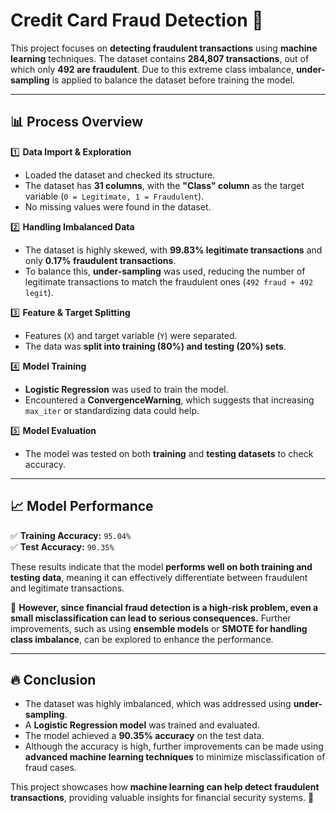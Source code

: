 # **Credit Card Fraud Detection 🚀**

This project focuses on **detecting fraudulent transactions** using **machine learning** techniques. The dataset contains **284,807 transactions**, out of which only **492 are fraudulent**. Due to this extreme class imbalance, **under-sampling** is applied to balance the dataset before training the model.

---

## 📊 **Process Overview**

1️⃣ **Data Import & Exploration**  
- Loaded the dataset and checked its structure.  
- The dataset has **31 columns**, with the **"Class" column** as the target variable (`0 = Legitimate, 1 = Fraudulent`).  
- No missing values were found in the dataset.

2️⃣ **Handling Imbalanced Data**  
- The dataset is highly skewed, with **99.83% legitimate transactions** and only **0.17% fraudulent transactions**.  
- To balance this, **under-sampling** was used, reducing the number of legitimate transactions to match the fraudulent ones (`492 fraud + 492 legit`).  

3️⃣ **Feature & Target Splitting**  
- Features (`X`) and target variable (`Y`) were separated.  
- The data was **split into training (80%) and testing (20%) sets**.  

4️⃣ **Model Training**  
- **Logistic Regression** was used to train the model.  
- Encountered a **ConvergenceWarning**, which suggests that increasing `max_iter` or standardizing data could help.

5️⃣ **Model Evaluation**  
- The model was tested on both **training** and **testing datasets** to check accuracy.

---

## 📈 **Model Performance**

✅ **Training Accuracy:** `95.04%`  
✅ **Test Accuracy:** `90.35%`  

These results indicate that the model **performs well on both training and testing data**, meaning it can effectively differentiate between fraudulent and legitimate transactions.  

🔹 **However, since financial fraud detection is a high-risk problem, even a small misclassification can lead to serious consequences.** Further improvements, such as using **ensemble models** or **SMOTE for handling class imbalance**, can be explored to enhance the performance.

---

## 🔥 **Conclusion**

- The dataset was highly imbalanced, which was addressed using **under-sampling**.  
- A **Logistic Regression model** was trained and evaluated.  
- The model achieved a **90.35% accuracy** on the test data.  
- Although the accuracy is high, further improvements can be made using **advanced machine learning techniques** to minimize misclassification of fraud cases.

This project showcases how **machine learning can help detect fraudulent transactions**, providing valuable insights for financial security systems. 🚀
